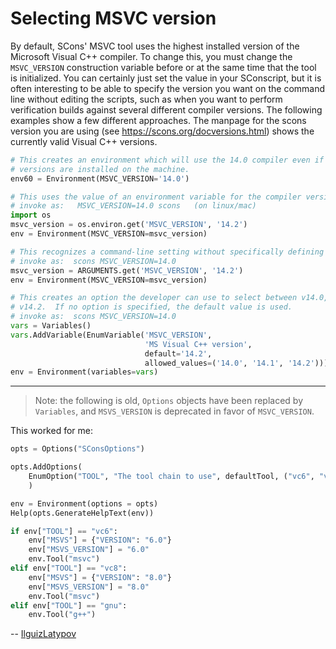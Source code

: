 # Selecting MSVC version

By default, SCons' MSVC tool uses the highest installed version of the Microsoft Visual C++ compiler.  To change this, you must change the `MSVC_VERSION` construction variable before or at the same time that the tool is initialized. You can certainly just set the value in your SConscript, but it is often interesting to be able to specify the version you want on the command line without editing the scripts, such as when you want to perform verification builds against several different compiler versions. The following examples show a few different approaches. The manpage for the scons version you are using (see https://scons.org/docversions.html) shows the currently valid Visual C++ versions.

``` python
# This creates an environment which will use the 14.0 compiler even if higher
# versions are installed on the machine.
env60 = Environment(MSVC_VERSION='14.0')

# This uses the value of an environment variable for the compiler version.
# invoke as:   MSVC_VERSION=14.0 scons   (on linux/mac)
import os
msvc_version = os.environ.get('MSVC_VERSION', '14.2')
env = Environment(MSVC_VERSION=msvc_version)

# This recognizes a command-line setting without specifically defining an option.
# invoke as:  scons MSVC_VERSION=14.0
msvc_version = ARGUMENTS.get('MSVC_VERSION', '14.2')
env = Environment(MSVC_VERSION=msvc_version)

# This creates an option the developer can use to select between v14.0, v14.1 and
# v14.2.  If no option is specified, the default value is used.
# invoke as:  scons MSVC_VERSION=14.0
vars = Variables()
vars.AddVariable(EnumVariable('MSVC_VERSION',
                              'MS Visual C++ version',
                              default='14.2',
                              allowed_values=('14.0', '14.1', '14.2')))
env = Environment(variables=vars)
```

---
> Note: the following is old, `Options` objects have been replaced by `Variables`, and `MSVS_VERSION` is deprecated in favor of `MSVC_VERSION`. 

 This worked for me:

``` python
opts = Options("SConsOptions")

opts.AddOptions(
    EnumOption("TOOL", "The tool chain to use", defaultTool, ("vc6", "vc8", "gnu"))
    )

env = Environment(options = opts)
Help(opts.GenerateHelpText(env))

if env["TOOL"] == "vc6":
    env["MSVS"] = {"VERSION": "6.0"}
    env["MSVS_VERSION"] = "6.0"
    env.Tool("msvc")
elif env["TOOL"] == "vc8":
    env["MSVS"] = {"VERSION": "8.0"} 
    env["MSVS_VERSION"] = "8.0"
    env.Tool("msvc")
elif env["TOOL"] == "gnu":
    env.Tool("g++")
```
-- [IlguizLatypov](IlguizLatypov) 
